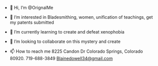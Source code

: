 - 👋 Hi, I’m @OrignalMe
- 👀 I’m interested in Bladesmithing, women, unification of teachings, get my patents submitted
- 🌱 I’m currently learning to create and defeat xenophobia 
- 💞️ I’m looking to collaborate on this mystery and create 

- 📫 How to reach me 8225 Candon Dr Colorado Springs, Colorado 80920. 719-688-3849 Blainedowell34@gmail.com
<!---
OrignalMe/OrignalMe is a ✨ special ✨ repository because its `README.md` (this file) appears on your GitHub profile.
You can click the Preview link to take a look at your changes.
--->
